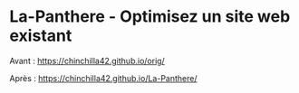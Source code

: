 # La-Panthere - Optimisez un site web existant

Avant : https://chinchilla42.github.io/orig/

Après : https://chinchilla42.github.io/La-Panthere/
